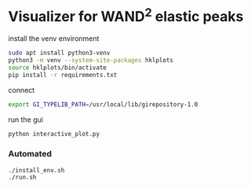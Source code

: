 # Visualizer for WAND<sup>2</sup> elastic peaks

install the venv environment
```bash
sudo apt install python3-venv
python3 -m venv --system-site-packages hklplots
source hklplots/bin/activate
pip install -r requirements.txt
```

connect 
```bash
export GI_TYPELIB_PATH=/usr/local/lib/girepository-1.0
```

run the gui
```bash
python interactive_plot.py
```

### Automated
```
./install_env.sh
./run.sh
```
